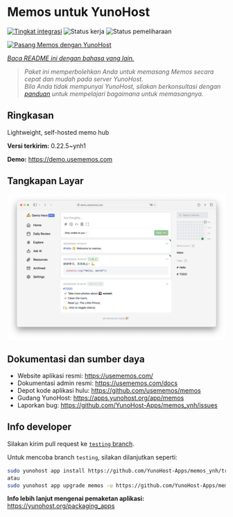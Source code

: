 <!--
N.B.: README ini dibuat secara otomatis oleh <https://github.com/YunoHost/apps/tree/master/tools/readme_generator>
Ini TIDAK boleh diedit dengan tangan.
-->

# Memos untuk YunoHost

[![Tingkat integrasi](https://dash.yunohost.org/integration/memos.svg)](https://ci-apps.yunohost.org/ci/apps/memos/) ![Status kerja](https://ci-apps.yunohost.org/ci/badges/memos.status.svg) ![Status pemeliharaan](https://ci-apps.yunohost.org/ci/badges/memos.maintain.svg)

[![Pasang Memos dengan YunoHost](https://install-app.yunohost.org/install-with-yunohost.svg)](https://install-app.yunohost.org/?app=memos)

*[Baca README ini dengan bahasa yang lain.](./ALL_README.md)*

> *Paket ini memperbolehkan Anda untuk memasang Memos secara cepat dan mudah pada server YunoHost.*  
> *Bila Anda tidak mempunyai YunoHost, silakan berkonsultasi dengan [panduan](https://yunohost.org/install) untuk mempelajari bagaimana untuk memasangnya.*

## Ringkasan

Lightweight, self-hosted memo hub

**Versi terkirim:** 0.22.5~ynh1

**Demo:** <https://demo.usememos.com>

## Tangkapan Layar

![Tangkapan Layar pada Memos](./doc/screenshots/demo.webp)

## Dokumentasi dan sumber daya

- Website aplikasi resmi: <https://usememos.com/>
- Dokumentasi admin resmi: <https://usememos.com/docs>
- Depot kode aplikasi hulu: <https://github.com/usememos/memos>
- Gudang YunoHost: <https://apps.yunohost.org/app/memos>
- Laporkan bug: <https://github.com/YunoHost-Apps/memos_ynh/issues>

## Info developer

Silakan kirim pull request ke [`testing` branch](https://github.com/YunoHost-Apps/memos_ynh/tree/testing).

Untuk mencoba branch `testing`, silakan dilanjutkan seperti:

```bash
sudo yunohost app install https://github.com/YunoHost-Apps/memos_ynh/tree/testing --debug
atau
sudo yunohost app upgrade memos -u https://github.com/YunoHost-Apps/memos_ynh/tree/testing --debug
```

**Info lebih lanjut mengenai pemaketan aplikasi:** <https://yunohost.org/packaging_apps>
